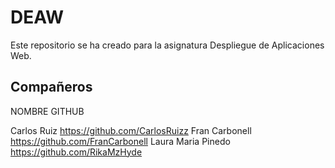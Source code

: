 # DEAW
Este repositorio se ha creado para la asignatura Despliegue de Aplicaciones Web. 


## Compañeros

 NOMBRE                      GITHUB                                    

 Carlos Ruiz                 https://github.com/CarlosRuizz
 Fran Carbonell              https://github.com/FranCarbonell
 Laura Maria Pinedo          https://github.com/RikaMzHyde
